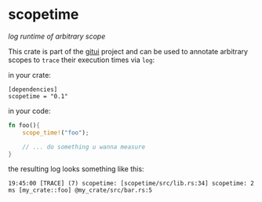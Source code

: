 # scopetime

*log runtime of arbitrary scope*

This crate is part of the [gitui](http://gitui.org) project and can be used to annotate arbitrary scopes to `trace` their execution times via `log`:

in your crate:
```
[dependencies]
scopetime = "0.1"
```

in your code:
```rust
fn foo(){
    scope_time!("foo");

    // ... do something u wanna measure
}
```

the resulting log looks something like this:
```
19:45:00 [TRACE] (7) scopetime: [scopetime/src/lib.rs:34] scopetime: 2 ms [my_crate::foo] @my_crate/src/bar.rs:5
```
